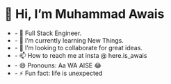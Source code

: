 <h1>👋 Hi, I’m Muhammad Awais</h1>
<ul>
<li>- 👀 Full Stack Engineer.
<li>- 🌱 I’m currently learning New Things.
<li>- 💞️ I’m looking to collaborate for great ideas.
<li>- 📫 How to reach me at insta @ here.is_awais
<li>- 😄 Pronouns: Aa WA AISE 😂
<li>- ⚡ Fun fact: life is unexpected
</ul>
<!---
Awais419/Awais419 is a ✨ special ✨ repository because its `README.md` (this file) appears on your GitHub profile.
You can click the Preview link to take a look at your changes.
--->
